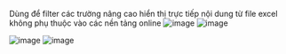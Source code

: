 Dùng để filter các trường nâng cao hiển thị trực tiếp nội dung từ file excel không phụ thuộc vào các nền tảng online
![image](https://github.com/user-attachments/assets/753c54da-3da2-443d-a33e-a127a7390d76)
![image](https://github.com/user-attachments/assets/554117c3-1eac-470d-8241-bbaf7a29e74f)

![image](https://github.com/user-attachments/assets/abfd424c-8a2f-490b-9bda-c7ec37393e0f)
![image](https://github.com/user-attachments/assets/48d211b9-6353-49ee-8df3-6e169423ea01)

